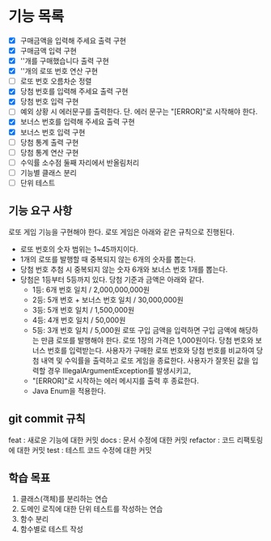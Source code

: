
# 기능 목록

-[x] 구매금액을 입력해 주세요 출력 구현
-[x] 구매금액 입력 구현
-[x] ''개를 구매했습니다 출력 구현
-[x] ''개의 로또 번호 연산 구현
-  [ ] 로또 번호 오름차순 정렬
-[x] 당첨 번호를 입력해 주세요 출력 구현
-[x] 당첨 번호 입력 구현
- [ ] 예외 상황 시 에러문구를 출력한다. 단. 에러 문구는 "[ERROR]"로 시작해야 한다.
-[x] 보너스 번호를 입력해 주세요 출력 구현
-[x] 보너스 번호 입력 구현
-[ ] 당첨 통계 출력 구현
-[ ] 당첨 통계 연산 구현
- [ ] 수익률 소수점 둘째 자리에서 반올림처리
-[ ] 기능별 클래스 분리
-[ ] 단위 테스트 

## 기능 요구 사항

로또 게임 기능을 구현해야 한다. 로또 게임은 아래와 같은 규칙으로 진행된다.

- 로또 번호의 숫자 범위는 1~45까지이다.
- 1개의 로또를 발행할 때 중복되지 않는 6개의 숫자를 뽑는다.
- 당첨 번호 추첨 시 중복되지 않는 숫자 6개와 보너스 번호 1개를 뽑는다.
- 당첨은 1등부터 5등까지 있다. 당첨 기준과 금액은 아래와 같다.
    - 1등: 6개 번호 일치 / 2,000,000,000원
    - 2등: 5개 번호 + 보너스 번호 일치 / 30,000,000원
    - 3등: 5개 번호 일치 / 1,500,000원
    - 4등: 4개 번호 일치 / 50,000원
    - 5등: 3개 번호 일치 / 5,000원
      로또 구입 금액을 입력하면 구입 금액에 해당하는 만큼 로또를 발행해야 한다.
      로또 1장의 가격은 1,000원이다.
      당첨 번호와 보너스 번호를 입력받는다.
      사용자가 구매한 로또 번호와 당첨 번호를 비교하여 당첨 내역 및 수익률을 출력하고 로또 게임을 종료한다.
      사용자가 잘못된 값을 입력할 경우 IllegalArgumentException를 발생시키고,
    - "[ERROR]"로 시작하는 에러 메시지를 출력 후 종료한다.
    - Java Enum을 적용한다.

## git commit 규칙
feat : 새로운 기능에 대한 커밋
docs : 문서 수정에 대한 커밋
refactor :  코드 리팩토링에 대한 커밋
test : 테스트 코드 수정에 대한 커밋

## 학습 목표
1. 클래스(객체)를 분리하는 연습
2. 도메인 로직에 대한 단위 테스트를 작성하는 연습
3. 함수 분리
4. 함수별로 테스트 작성
